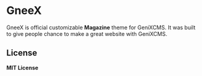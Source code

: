 # GneeX

GneeX is official customizable **Magazine** theme for GeniXCMS. It was built to give people chance to make a great website with GeniXCMS.

## License 
**MIT License**
